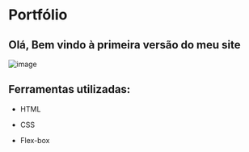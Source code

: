 # Portfólio 

## Olá, Bem vindo à primeira versão do meu site

![image](https://github.com/laisbvieira/projeto_alura_html_css/assets/92763262/6a4c7121-7652-4263-b78a-1d203beab7a7)


## Ferramentas utilizadas:

* HTML

* CSS

* Flex-box

